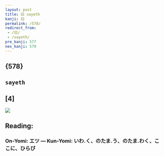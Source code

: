 ```yaml
---
layout: post
title: 曰 sayeth
kanji: 曰
permalink: /578/
redirect_from:
 - /曰/
 - /sayeth/
pre_kanji: 577
nex_kanji: 579
---
```


## {578}

## `sayeth`

## [4]

<div class="stroke"><img src="E69BB0.png" /></div>

## Reading:

### On-Yomi: エツ &mdash; Kun-Yomi: いわ.く、のたま.う、のたま.わく、ここに、ひらび
